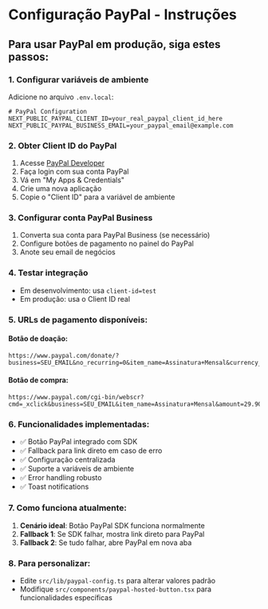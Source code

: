 # Configuração PayPal - Instruções

## Para usar PayPal em produção, siga estes passos:

### 1. Configurar variáveis de ambiente
Adicione no arquivo `.env.local`:

```env
# PayPal Configuration
NEXT_PUBLIC_PAYPAL_CLIENT_ID=your_real_paypal_client_id_here
NEXT_PUBLIC_PAYPAL_BUSINESS_EMAIL=your_paypal_email@example.com
```

### 2. Obter Client ID do PayPal
1. Acesse [PayPal Developer](https://developer.paypal.com/)
2. Faça login com sua conta PayPal
3. Vá em "My Apps & Credentials"
4. Crie uma nova aplicação
5. Copie o "Client ID" para a variável de ambiente

### 3. Configurar conta PayPal Business
1. Converta sua conta para PayPal Business (se necessário)
2. Configure botões de pagamento no painel do PayPal
3. Anote seu email de negócios

### 4. Testar integração
- Em desenvolvimento: usa `client-id=test`
- Em produção: usa o Client ID real

### 5. URLs de pagamento disponíveis:

#### Botão de doação:
```
https://www.paypal.com/donate/?business=SEU_EMAIL&no_recurring=0&item_name=Assinatura+Mensal&currency_code=BRL
```

#### Botão de compra:
```
https://www.paypal.com/cgi-bin/webscr?cmd=_xclick&business=SEU_EMAIL&item_name=Assinatura+Mensal&amount=29.90&currency_code=BRL
```

### 6. Funcionalidades implementadas:
- ✅ Botão PayPal integrado com SDK
- ✅ Fallback para link direto em caso de erro
- ✅ Configuração centralizada
- ✅ Suporte a variáveis de ambiente
- ✅ Error handling robusto
- ✅ Toast notifications

### 7. Como funciona atualmente:
1. **Cenário ideal**: Botão PayPal SDK funciona normalmente
2. **Fallback 1**: Se SDK falhar, mostra link direto para PayPal
3. **Fallback 2**: Se tudo falhar, abre PayPal em nova aba

### 8. Para personalizar:
- Edite `src/lib/paypal-config.ts` para alterar valores padrão
- Modifique `src/components/paypal-hosted-button.tsx` para funcionalidades específicas
